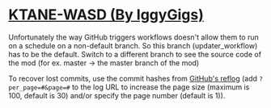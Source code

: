 # [KTANE-WASD (By IggyGigs)](https://github.com/IggyGigs/KTANE-WASD)

Unfortunately the way GitHub triggers workflows doesn't allow them to run on a schedule on a non-default branch. So this branch (updater_workflow) has to be the default. Switch to a different branch to see the source code of the mod (for ex. master -> the master branch of the mod)

To recover lost commits, use the commit hashes from [GitHub's reflog](https://api.github.com/repos/KtaneModules/KTANE-WASD-IggyGigs/events) (add `?per_page=#&page=#` to the log URL to increase the page size (maximum is 100, default is 30) and/or specify the page number (default is 1)).
